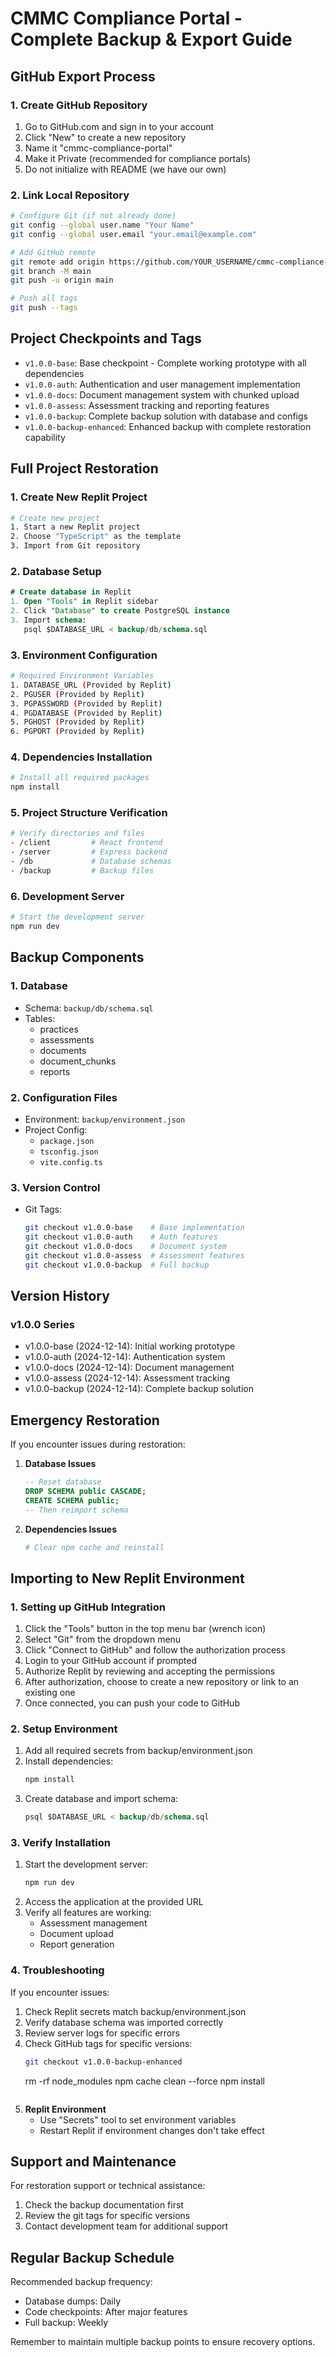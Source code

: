 # CMMC Compliance Portal - Complete Backup & Export Guide

## GitHub Export Process

### 1. Create GitHub Repository
1. Go to GitHub.com and sign in to your account
2. Click "New" to create a new repository
3. Name it "cmmc-compliance-portal"
4. Make it Private (recommended for compliance portals)
5. Do not initialize with README (we have our own)

### 2. Link Local Repository
```bash
# Configure Git (if not already done)
git config --global user.name "Your Name"
git config --global user.email "your.email@example.com"

# Add GitHub remote
git remote add origin https://github.com/YOUR_USERNAME/cmmc-compliance-portal.git
git branch -M main
git push -u origin main

# Push all tags
git push --tags
```

## Project Checkpoints and Tags

- `v1.0.0-base`: Base checkpoint - Complete working prototype with all dependencies
- `v1.0.0-auth`: Authentication and user management implementation
- `v1.0.0-docs`: Document management system with chunked upload
- `v1.0.0-assess`: Assessment tracking and reporting features
- `v1.0.0-backup`: Complete backup solution with database and configs
- `v1.0.0-backup-enhanced`: Enhanced backup with complete restoration capability

## Full Project Restoration

### 1. Create New Replit Project
```bash
# Create new project
1. Start a new Replit project
2. Choose "TypeScript" as the template
3. Import from Git repository
```

### 2. Database Setup
```sql
# Create database in Replit
1. Open "Tools" in Replit sidebar
2. Click "Database" to create PostgreSQL instance
3. Import schema:
   psql $DATABASE_URL < backup/db/schema.sql
```

### 3. Environment Configuration
```bash
# Required Environment Variables
1. DATABASE_URL (Provided by Replit)
2. PGUSER (Provided by Replit)
3. PGPASSWORD (Provided by Replit)
4. PGDATABASE (Provided by Replit)
5. PGHOST (Provided by Replit)
6. PGPORT (Provided by Replit)
```

### 4. Dependencies Installation
```bash
# Install all required packages
npm install
```

### 5. Project Structure Verification
```bash
# Verify directories and files
- /client         # React frontend
- /server         # Express backend
- /db             # Database schemas
- /backup         # Backup files
```

### 6. Development Server
```bash
# Start the development server
npm run dev
```

## Backup Components

### 1. Database
- Schema: `backup/db/schema.sql`
- Tables:
  - practices
  - assessments
  - documents
  - document_chunks
  - reports

### 2. Configuration Files
- Environment: `backup/environment.json`
- Project Config: 
  - `package.json`
  - `tsconfig.json`
  - `vite.config.ts`

### 3. Version Control
- Git Tags:
  ```bash
  git checkout v1.0.0-base    # Base implementation
  git checkout v1.0.0-auth    # Auth features
  git checkout v1.0.0-docs    # Document system
  git checkout v1.0.0-assess  # Assessment features
  git checkout v1.0.0-backup  # Full backup
  ```

## Version History

### v1.0.0 Series
- v1.0.0-base (2024-12-14): Initial working prototype
- v1.0.0-auth (2024-12-14): Authentication system
- v1.0.0-docs (2024-12-14): Document management
- v1.0.0-assess (2024-12-14): Assessment tracking
- v1.0.0-backup (2024-12-14): Complete backup solution

## Emergency Restoration

If you encounter issues during restoration:

1. **Database Issues**
   ```sql
   -- Reset database
   DROP SCHEMA public CASCADE;
   CREATE SCHEMA public;
   -- Then reimport schema
   ```

2. **Dependencies Issues**
   ```bash
   # Clear npm cache and reinstall
## Importing to New Replit Environment

### 1. Setting up GitHub Integration
1. Click the "Tools" button in the top menu bar (wrench icon)
2. Select "Git" from the dropdown menu
3. Click "Connect to GitHub" and follow the authorization process
4. Login to your GitHub account if prompted
5. Authorize Replit by reviewing and accepting the permissions
6. After authorization, choose to create a new repository or link to an existing one
7. Once connected, you can push your code to GitHub

### 2. Setup Environment
1. Add all required secrets from backup/environment.json
2. Install dependencies:
   ```bash
   npm install
   ```
3. Create database and import schema:
   ```sql
   psql $DATABASE_URL < backup/db/schema.sql
   ```

### 3. Verify Installation
1. Start the development server:
   ```bash
   npm run dev
   ```
2. Access the application at the provided URL
3. Verify all features are working:
   - Assessment management
   - Document upload
   - Report generation

### 4. Troubleshooting
If you encounter issues:
1. Check Replit secrets match backup/environment.json
2. Verify database schema was imported correctly
3. Review server logs for specific errors
4. Check GitHub tags for specific versions:
   ```bash
   git checkout v1.0.0-backup-enhanced
   ```
   rm -rf node_modules
   npm cache clean --force
   npm install
   ```

3. **Replit Environment**
   - Use "Secrets" tool to set environment variables
   - Restart Replit if environment changes don't take effect

## Support and Maintenance

For restoration support or technical assistance:
1. Check the backup documentation first
2. Review the git tags for specific versions
3. Contact development team for additional support

## Regular Backup Schedule

Recommended backup frequency:
- Database dumps: Daily
- Code checkpoints: After major features
- Full backup: Weekly

Remember to maintain multiple backup points to ensure recovery options.
